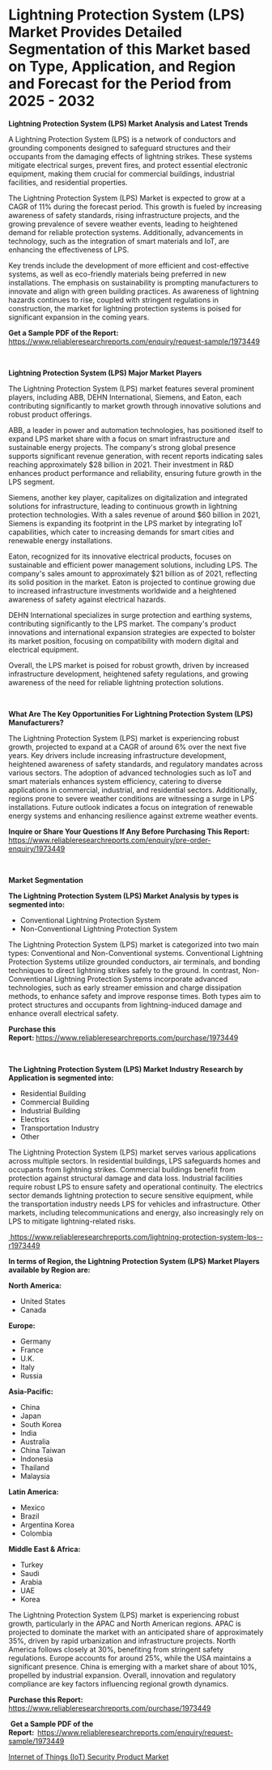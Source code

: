 <p><h1>Lightning Protection System (LPS) Market Provides Detailed Segmentation of this Market based on Type, Application, and Region and Forecast for the Period from 2025 - 2032</h1></p><p><strong>Lightning Protection System (LPS) Market Analysis and Latest Trends</strong></p>
<p><p>A Lightning Protection System (LPS) is a network of conductors and grounding components designed to safeguard structures and their occupants from the damaging effects of lightning strikes. These systems mitigate electrical surges, prevent fires, and protect essential electronic equipment, making them crucial for commercial buildings, industrial facilities, and residential properties. </p><p>The Lightning Protection System (LPS) Market is expected to grow at a CAGR of 11% during the forecast period. This growth is fueled by increasing awareness of safety standards, rising infrastructure projects, and the growing prevalence of severe weather events, leading to heightened demand for reliable protection systems. Additionally, advancements in technology, such as the integration of smart materials and IoT, are enhancing the effectiveness of LPS. </p><p>Key trends include the development of more efficient and cost-effective systems, as well as eco-friendly materials being preferred in new installations. The emphasis on sustainability is prompting manufacturers to innovate and align with green building practices. As awareness of lightning hazards continues to rise, coupled with stringent regulations in construction, the market for lightning protection systems is poised for significant expansion in the coming years.</p></p>
<p><strong>Get a Sample PDF of the Report:&nbsp;</strong> <a href="https://www.reliableresearchreports.com/enquiry/request-sample/1973449?utm_campaign=2380&utm_medium=2&utm_source=Github&utm_content=ia&utm_term=13022025&utm_id=lightning-protection-system-lps">https://www.reliableresearchreports.com/enquiry/request-sample/1973449</a></p>
<p>&nbsp;</p>
<p><strong>Lightning Protection System (LPS) Major Market Players</strong></p>
<p><p>The Lightning Protection System (LPS) market features several prominent players, including ABB, DEHN International, Siemens, and Eaton, each contributing significantly to market growth through innovative solutions and robust product offerings. </p><p>ABB, a leader in power and automation technologies, has positioned itself to expand LPS market share with a focus on smart infrastructure and sustainable energy projects. The company's strong global presence supports significant revenue generation, with recent reports indicating sales reaching approximately $28 billion in 2021. Their investment in R&D enhances product performance and reliability, ensuring future growth in the LPS segment.</p><p>Siemens, another key player, capitalizes on digitalization and integrated solutions for infrastructure, leading to continuous growth in lightning protection technologies. With a sales revenue of around $60 billion in 2021, Siemens is expanding its footprint in the LPS market by integrating IoT capabilities, which cater to increasing demands for smart cities and renewable energy installations.</p><p>Eaton, recognized for its innovative electrical products, focuses on sustainable and efficient power management solutions, including LPS. The company's sales amount to approximately $21 billion as of 2021, reflecting its solid position in the market. Eaton is projected to continue growing due to increased infrastructure investments worldwide and a heightened awareness of safety against electrical hazards.</p><p>DEHN International specializes in surge protection and earthing systems, contributing significantly to the LPS market. The company's product innovations and international expansion strategies are expected to bolster its market position, focusing on compatibility with modern digital and electrical equipment.</p><p>Overall, the LPS market is poised for robust growth, driven by increased infrastructure development, heightened safety regulations, and growing awareness of the need for reliable lightning protection solutions.</p></p>
<p>&nbsp;</p>
<p><strong>What Are The Key Opportunities For Lightning Protection System (LPS) Manufacturers?</strong></p>
<p><p>The Lightning Protection System (LPS) market is experiencing robust growth, projected to expand at a CAGR of around 6% over the next five years. Key drivers include increasing infrastructure development, heightened awareness of safety standards, and regulatory mandates across various sectors. The adoption of advanced technologies such as IoT and smart materials enhances system efficiency, catering to diverse applications in commercial, industrial, and residential sectors. Additionally, regions prone to severe weather conditions are witnessing a surge in LPS installations. Future outlook indicates a focus on integration of renewable energy systems and enhancing resilience against extreme weather events.</p></p>
<p><strong>Inquire or Share Your Questions If Any Before Purchasing This Report:</strong> <a href="https://www.reliableresearchreports.com/enquiry/pre-order-enquiry/1973449?utm_campaign=2380&utm_medium=2&utm_source=Github&utm_content=ia&utm_term=13022025&utm_id=lightning-protection-system-lps">https://www.reliableresearchreports.com/enquiry/pre-order-enquiry/1973449</a></p>
<p>&nbsp;</p>
<p><strong>Market Segmentation</strong></p>
<p><strong>The Lightning Protection System (LPS) Market Analysis by types is segmented into:</strong></p>
<p><ul><li>Conventional Lightning Protection System</li><li>Non-Conventional Lightning Protection System</li></ul></p>
<p><p>The Lightning Protection System (LPS) market is categorized into two main types: Conventional and Non-Conventional systems. Conventional Lightning Protection Systems utilize grounded conductors, air terminals, and bonding techniques to direct lightning strikes safely to the ground. In contrast, Non-Conventional Lightning Protection Systems incorporate advanced technologies, such as early streamer emission and charge dissipation methods, to enhance safety and improve response times. Both types aim to protect structures and occupants from lightning-induced damage and enhance overall electrical safety.</p></p>
<p><strong>Purchase this Report:&nbsp;</strong><a href="https://www.reliableresearchreports.com/purchase/1973449?utm_campaign=2380&utm_medium=2&utm_source=Github&utm_content=ia&utm_term=13022025&utm_id=lightning-protection-system-lps">https://www.reliableresearchreports.com/purchase/1973449</a></p>
<p>&nbsp;</p>
<p><strong>The Lightning Protection System (LPS) Market Industry Research by Application is segmented into:</strong></p>
<p><ul><li>Residential Building</li><li>Commercial Building</li><li>Industrial Building</li><li>Electrics</li><li>Transportation Industry</li><li>Other</li></ul></p>
<p><p>The Lightning Protection System (LPS) market serves various applications across multiple sectors. In residential buildings, LPS safeguards homes and occupants from lightning strikes. Commercial buildings benefit from protection against structural damage and data loss. Industrial facilities require robust LPS to ensure safety and operational continuity. The electrics sector demands lightning protection to secure sensitive equipment, while the transportation industry needs LPS for vehicles and infrastructure. Other markets, including telecommunications and energy, also increasingly rely on LPS to mitigate lightning-related risks.</p></p>
<p><a href="https://www.reliableresearchreports.com/lightning-protection-system-lps--r1973449?utm_campaign=2380&utm_medium=2&utm_source=Github&utm_content=ia&utm_term=13022025&utm_id=lightning-protection-system-lps">&nbsp;https://www.reliableresearchreports.com/lightning-protection-system-lps--r1973449</a></p>
<p><strong>In terms of Region, the Lightning Protection System (LPS) Market Players available by Region are:</strong></p>
<p>
    <p> <strong> North America: </strong>
        <ul>
            <li>United States</li>
            <li>Canada</li>
        </ul>
        </p> 
    <p> <strong> Europe: </strong>
        <ul>
            <li>Germany</li>
            <li>France</li>
            <li>U.K.</li>
            <li>Italy</li>
            <li>Russia</li>
        </ul>
        </p> 
    <p> <strong> Asia-Pacific: </strong>
        <ul>
            <li>China</li>
            <li>Japan</li>
            <li>South Korea</li>
            <li>India</li>
            <li>Australia</li>
            <li>China Taiwan</li>
            <li>Indonesia</li>
            <li>Thailand</li>
            <li>Malaysia</li>
        </ul>
        </p> 
    <p> <strong> Latin America: </strong>
        <ul>
            <li>Mexico</li>
            <li>Brazil</li>
            <li>Argentina Korea</li>
            <li>Colombia</li>
        </ul>
        </p> 
    <p> <strong> Middle East & Africa: </strong>
        <ul>
            <li>Turkey</li>
            <li>Saudi</li>
            <li>Arabia</li>
            <li>UAE</li>
            <li>Korea</li>
        </ul>
    </p>
    </p>
<p><p>The Lightning Protection System (LPS) market is experiencing robust growth, particularly in the APAC and North American regions. APAC is projected to dominate the market with an anticipated share of approximately 35%, driven by rapid urbanization and infrastructure projects. North America follows closely at 30%, benefiting from stringent safety regulations. Europe accounts for around 25%, while the USA maintains a significant presence. China is emerging with a market share of about 10%, propelled by industrial expansion. Overall, innovation and regulatory compliance are key factors influencing regional growth dynamics.</p></p>
<p><strong>Purchase this Report: </strong><a href="https://www.reliableresearchreports.com/purchase/1973449?utm_campaign=2380&utm_medium=2&utm_source=Github&utm_content=ia&utm_term=13022025&utm_id=lightning-protection-system-lps">https://www.reliableresearchreports.com/purchase/1973449</a></p>
<p>&nbsp;<strong>Get a Sample PDF of the Report:&nbsp;&nbsp;</strong><a href="https://www.reliableresearchreports.com/enquiry/request-sample/1973449?utm_campaign=2380&utm_medium=2&utm_source=Github&utm_content=ia&utm_term=13022025&utm_id=lightning-protection-system-lps">https://www.reliableresearchreports.com/enquiry/request-sample/1973449</a></p>
<p><strong></strong></p>
<p><p><a href="https://github.com/dolorespeddico90/Market-Research-Report-List-1/blob/main/internet-of-things-iot-security-product-market.md?utm_campaign=2380&utm_medium=2&utm_source=Github&utm_content=ia&utm_term=13022025&utm_id=lightning-protection-system-lps">Internet of Things (IoT) Security Product Market</a></p></p>